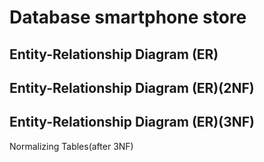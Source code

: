 # Database smartphone store

## Entity-Relationship Diagram (ER) 

## Entity-Relationship Diagram (ER)(2NF)

## Entity-Relationship Diagram (ER)(3NF)

Normalizing Tables(after 3NF)

